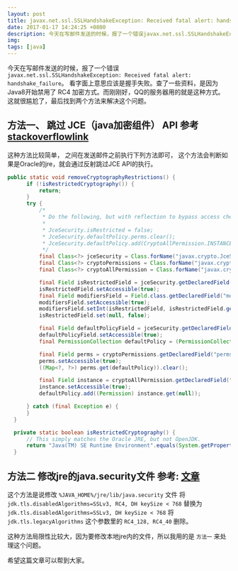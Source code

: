 ```yaml
---
layout: post
title: javax.net.ssl.SSLHandshakeException: Received fatal alert: handshake_failure 邮件发送失败
date: 2017-01-17 14:24:25 +0800
description: 今天在写邮件发送的时候，报了一个错误javax.net.ssl.SSLHandshakeException: Received fatal alert: handshake_failure。  看字面上意思应该是握手失败。查了一些资料，是因为Java8开始禁用了 RC4 加密方式。而刚刚好，QQ的服务器用的就是这种方式。 这就很尴尬了，最后找到两个方法来解决这个问题。 方法一、 跳过 JCE（java加密组件） API 参考stackoverflowlink 这种方法比较简单， 之间在发送邮件之前执行下列方法即可， 这个方法会判断如果是Oracle的jre，就会通过反射跳过JCE API的执行
img:
tags: [java]
---
```


今天在写邮件发送的时候，报了一个错误`javax.net.ssl.SSLHandshakeException: Received fatal alert: handshake_failure`。
看字面上意思应该是握手失败。查了一些资料，是因为Java8开始禁用了 RC4 加密方式。而刚刚好，QQ的服务器用的就是这种方式。 这就很尴尬了，最后找到两个方法来解决这个问题。

## 方法一、 跳过 JCE（java加密组件） API 参考[stackoverflowlink](http://stackoverflow.com/questions/1179672/how-to-avoid-installing-unlimited-strength-jce-policy-files-when-deploying-an/22492582#22492582)
这种方法比较简单， 之间在发送邮件之前执行下列方法即可， 这个方法会判断如果是Oracle的jre，就会通过反射跳过JCE API的执行。
```java
public static void removeCryptographyRestrictions() {
      if (!isRestrictedCryptography()) {
          return;
      }
      try {
          /*
           * Do the following, but with reflection to bypass access checks:
           *
           * JceSecurity.isRestricted = false;
           * JceSecurity.defaultPolicy.perms.clear();
           * JceSecurity.defaultPolicy.add(CryptoAllPermission.INSTANCE);
           */
          final Class<?> jceSecurity = Class.forName("javax.crypto.JceSecurity");
          final Class<?> cryptoPermissions = Class.forName("javax.crypto.CryptoPermissions");
          final Class<?> cryptoAllPermission = Class.forName("javax.crypto.CryptoAllPermission");

          final Field isRestrictedField = jceSecurity.getDeclaredField("isRestricted");
          isRestrictedField.setAccessible(true);
          final Field modifiersField = Field.class.getDeclaredField("modifiers");
          modifiersField.setAccessible(true);
          modifiersField.setInt(isRestrictedField, isRestrictedField.getModifiers() & ~Modifier.FINAL);
          isRestrictedField.set(null, false);

          final Field defaultPolicyField = jceSecurity.getDeclaredField("defaultPolicy");
          defaultPolicyField.setAccessible(true);
          final PermissionCollection defaultPolicy = (PermissionCollection) defaultPolicyField.get(null);

          final Field perms = cryptoPermissions.getDeclaredField("perms");
          perms.setAccessible(true);
          ((Map<?, ?>) perms.get(defaultPolicy)).clear();

          final Field instance = cryptoAllPermission.getDeclaredField("INSTANCE");
          instance.setAccessible(true);
          defaultPolicy.add((Permission) instance.get(null));

      } catch (final Exception e) {
      }
  }

  private static boolean isRestrictedCryptography() {
      // This simply matches the Oracle JRE, but not OpenJDK.
      return "Java(TM) SE Runtime Environment".equals(System.getProperty("java.runtime.name"));
  }
```

## 方法二 修改jre的java.security文件 参考: [文章](http://www.xiaotanzhu.com/2016/07/30/use-rc4-in-tencent-mail.html)
这个方法是说修改 `%JAVA_HOME%/jre/lib/java.security` 文件
将`jdk.tls.disabledAlgorithms=SSLv3, RC4, DH keySize < 768` 替换为 `jdk.tls.disabledAlgorithms=SSLv3, DH keySize < 768`
将`jdk.tls.legacyAlgorithms` 这个参数里的 `RC4_128, RC4_40` 删除。

这种方法局限性比较大，因为要修改本地jre内的文件，所以我用的是 `方法一`  来处理这个问题。

希望这篇文章可以帮到大家。
